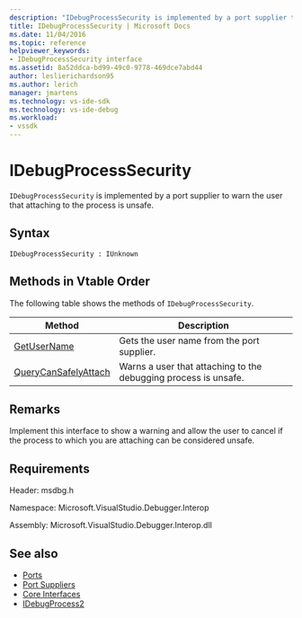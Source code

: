 ```yaml
---
description: "IDebugProcessSecurity is implemented by a port supplier to warn the user that attaching to the process is unsafe."
title: IDebugProcessSecurity | Microsoft Docs
ms.date: 11/04/2016
ms.topic: reference
helpviewer_keywords:
- IDebugProcessSecurity interface
ms.assetid: 8a52ddca-bd99-49c0-9778-469dce7abd44
author: leslierichardson95
ms.author: lerich
manager: jmartens
ms.technology: vs-ide-sdk
ms.technology: vs-ide-debug
ms.workload:
- vssdk
---
```

# IDebugProcessSecurity
`IDebugProcessSecurity` is implemented by a port supplier to warn the user that attaching to the process is unsafe.

## Syntax

```
IDebugProcessSecurity : IUnknown
```

## Methods in Vtable Order
 The following table shows the methods of `IDebugProcessSecurity`.

|Method|Description|
|------------|-----------------|
|[GetUserName](../../../extensibility/debugger/reference/idebugprocesssecurity-getusername.md)|Gets the user name from the port supplier.|
|[QueryCanSafelyAttach](../../../extensibility/debugger/reference/idebugprocesssecurity-querycansafelyattach.md)|Warns a user that attaching to the debugging process is unsafe.|

## Remarks
 Implement this interface to show a warning and allow the user to cancel if the process to which you are attaching can be considered unsafe.

## Requirements
 Header: msdbg.h

 Namespace: Microsoft.VisualStudio.Debugger.Interop

 Assembly: Microsoft.VisualStudio.Debugger.Interop.dll

## See also
- [Ports](../../../extensibility/debugger/ports.md)
- [Port Suppliers](../../../extensibility/debugger/port-suppliers.md)
- [Core Interfaces](../../../extensibility/debugger/reference/core-interfaces.md)
- [IDebugProcess2](../../../extensibility/debugger/reference/idebugprocess2.md)
